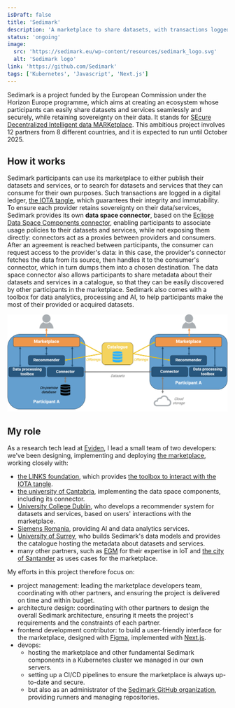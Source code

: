 ```yaml
---
isDraft: false
title: 'Sedimark'
description: 'A marketplace to share datasets, with transactions logged in a digital ledger'
status: 'ongoing'
image:
  src: 'https://sedimark.eu/wp-content/resources/sedimark_logo.svg'
  alt: 'Sedimark logo'
link: 'https://github.com/Sedimark'
tags: ['Kubernetes', 'Javascript', 'Next.js']
---
```


Sedimark is a project funded by the European Commission under the Horizon Europe programme, which aims at creating an ecosystem whose participants can easily share datasets and services seamlessly and securely, while retaining sovereignty on their data. It stands for [SEcure Decentralized Intelligent data MARKetplace](https://sedimark.eu/). This ambitious project involves 12 partners from 8 different countries, and it is expected to run until October 2025.

## How it works

Sedimark participants can use its marketplace to either publish their datasets and services, or to search for datasets and services that they can consume for their own purposes. Such transactions are logged in a digital ledger, [the IOTA tangle](https://www.iota.org/), which guarantees their integrity and immutability. To ensure each provider retains sovereignty on their data/services, Sedimark provides its own **data space connector**, based on the [Eclipse Data Space Components connector](https://github.com/eclipse-edc/Connector), enabling participants to associate usage policies to their datasets and services, while not exposing them directly: connectors act as a proxies between providers and consumers. After an agreement is reached between participants, the consumer can request access to the provider's data: in this case, the provider's connector fetches the data from its source, then handles it to the consumer's connector, which in turn dumps them into a chosen destination. The data space connector also allows participants to share metadata about their datasets and services in a catalogue, so that they can be easily discovered by other participants in the marketplace. Sedimark also comes with a toolbox for data analytics, processing and AI, to help participants make the most of their provided or acquired datasets.

![sedimark](../images/sedimark.png)

## My role

As a research tech lead at [Eviden](https://eviden.com/about-us/), I lead a small team of two developers: we've been designing, implementing and deploying [the marketplace](https://github.com/Sedimark/marketplace-frontend), working closely with:

- [the LINKS foundation](https://linksfoundation.com/en/), which provides [the toolbox to interact with the IOTA tangle](https://github.com/Sedimark/dlt-booth).
- [the university of Cantabria](https://web.unican.es/en/Pages/default.aspx), implementing the data space components, including its connector.
- [University College Dublin](https://www.ucd.ie/), who develops a recommender system for datasets and services, based on users' interactions with the marketplace.
- [Siemens Romania](https://www.siemens.com/ro/ro.html), providing AI and data analytics services.
- [University of Surrey](https://www.surrey.ac.uk/), who builds Sedimark's data models and provides the catalogue hosting the metadata about datasets and services.
- many other partners, such as [EGM](https://www.egm.io/en/egm-the-innovation-factory) for their expertise in IoT and [the city of Santander](https://www.santander.es/) as uses cases for the marketplace.

My efforts in this project therefore focus on:

- project management: leading the marketplace developers team, coordinating with other partners, and ensuring the project is delivered on time and within budget.
- architecture design: coordinating with other partners to design the overall Sedimark architecture, ensuring it meets the project's requirements and the constraints of each partner.
- frontend development contributor: to build a user-friendly interface for the marketplace, designed with [Figma](https://www.figma.com/), implemented with [Next.js](https://nextjs.org/).
- devops:
  - hosting the marketplace and other fundamental Sedimark components in a Kubernetes cluster we managed in our own servers.
  - setting up a CI/CD pipelines to ensure the marketplace is always up-to-date and secure.
  - but also as an administrator of the [Sedimark GitHub organization](https://github.com/Sedimark), providing runners and managing repositories.
